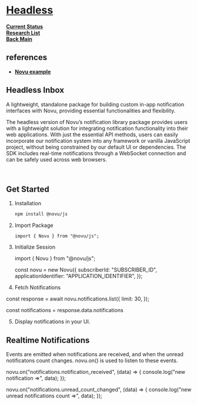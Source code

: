 # **[Headless](https://docs.novu.co/inbox/headless/get-started)**

**[Current Status](../../../../../development/status/weekly/current_status.md)**\
**[Research List](../../../../../research/research_list.md)**\
**[Back Main](../../../../../README.md)**

## references

- **[Novu example](https://dev.to/novu/how-to-add-in-app-notifications-to-any-web-app-1b4n)**

## Headless Inbox

A lightweight, standalone package for building custom in-app notification interfaces with Novu, providing essential functionalities and flexibility.

The headless version of Novu’s notification library package provides users with a lightweight solution for integrating notification functionality into their web applications. With just the essential API methods, users can easily incorporate our notification system into any framework or vanilla JavaScript project, without being constrained by our default UI or dependencies. The SDK includes real-time notifications through a WebSocket connection and can be safely used across web browsers.

​

## Get Started

1. Installation

    ```bash
    npm install @novu/js
    ```

2. Import Package

    ```node
    import { Novu } from "@novu/js";
    ```

3. Initialize Session

    import { Novu } from "@novu/js";

    const novu = new Novu({
    subscriberId: "SUBSCRIBER_ID",
    applicationIdentifier: "APPLICATION_IDENTIFIER",
    });

4. Fetch Notifications

const response = await novu.notifications.list({
  limit: 30,
});

const notifications = response.data.notifications

5. Display notifications in your UI.

## Realtime Notifications

Events are emitted when notifications are received, and when the unread notificatons count changes. novu.on() is used to listen to these events.

novu.on("notifications.notification_received", (data) => {
  console.log("new notification =>", data);
});

novu.on("notifications.unread_count_changed", (data) => {
  console.log("new unread notifications count =>", data);
});
​
